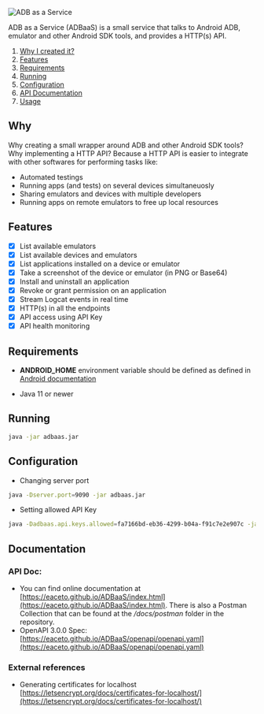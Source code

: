 ![ADB as a Service](https://repository-images.githubusercontent.com/263344005/b581bd00-9e12-11ea-8b5a-01de42fb1d7d)

ADB as a Service (ADBaaS) is a small service that talks to Android ADB, emulator and other Android SDK tools, and provides a HTTP(s) API.

1. [Why I created it?](#why)
2. [Features](#features)
3. [Requirements](#requirements)
4. [Running](#running)
5. [Configuration](#configuration)
6. [API Documentation](#documentation)
7. [Usage](https://github.com/eaceto/ADBaaS/blob/master/docs/usage.md#using-adbaas)


## Why

Why creating a small wrapper around ADB and other Android SDK tools? Why implementing a HTTP API? Because a HTTP API is easier to integrate with other softwares for performing tasks like:

* Automated testings
* Running apps (and tests) on several devices simultaneuosly
* Sharing emulators and devices with multiple developers
* Running apps on remote emulators to free up local resources

## Features

- [x] List available emulators
- [x] List available devices and emulators
- [x] List applications installed on a device or emulator
- [x] Take a screenshot of the device or emulator (in PNG or Base64)
- [x] Install and uninstall an application
- [x] Revoke or grant permission on an application
- [x] Stream Logcat events in real time
- [x] HTTP(s) in all the endpoints
- [x] API access using API Key
- [x] API health monitoring

## Requirements

* **ANDROID_HOME** environment variable should be defined as defined in [Android documentation](https://developer.android.com/studio/command-line/variables)

* Java 11 or newer

## Running

```bash
java -jar adbaas.jar
```

## Configuration

* Changing server port

```bash
java -Dserver.port=9090 -jar adbaas.jar
```

* Setting allowed API Key

```bash
java -Dadbaas.api.keys.allowed=fa7166bd-eb36-4299-b04a-f91c7e2e907c -jar adbaas.jar
```

## Documentation 

### API Doc: 

* You can find online documentation at [https://eaceto.github.io/ADBaaS/index.html](https://eaceto.github.io/ADBaaS/index.html). There is also a Postman Collection that can be found at the */docs/postman* folder in the repository.
* OpenAPI 3.0.0 Spec: [https://eaceto.github.io/ADBaaS/openapi/openapi.yaml](https://eaceto.github.io/ADBaaS/openapi/openapi.yaml) 

### External references

* Generating certificates for localhost [https://letsencrypt.org/docs/certificates-for-localhost/](https://letsencrypt.org/docs/certificates-for-localhost/)
